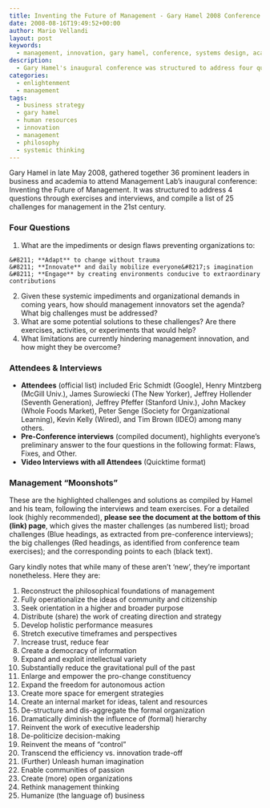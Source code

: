 ```yaml
---
title: Inventing the Future of Management - Gary Hamel 2008 Conference Summary
date: 2008-08-16T19:49:52+00:00
author: Mario Vellandi
layout: post
keywords:
  - management, innovation, gary hamel, conference, systems design, academic, leadership, challenge, change, engagement
description:
  - Gary Hamel's inaugural conference was structured to address four questions through exercises and interviews, and compile a list of 25 challenges for management in the 21st century.
categories:
  - enlightenment
  - management
tags:
  - business strategy
  - gary hamel
  - human resources
  - innovation
  - management
  - philosophy
  - systemic thinking
---
```

Gary Hamel in late May 2008, gathered together 36 prominent leaders in business and academia to attend Management Lab&#8217;s inaugural conference: Inventing the Future of Management. It was structured to address 4 questions through exercises and interviews, and compile a list of 25 challenges for management in the 21st century.

### Four Questions

  1. What are the impediments or design flaws preventing organizations to:

    &#8211; **Adapt** to change without trauma
    &#8211; **Innovate** and daily mobilize everyone&#8217;s imagination
    &#8211; **Engage** by creating environments conducive to extraordinary contributions

  2. Given these systemic impediments and organizational demands in coming years, how should management innovators set the agenda? What big challenges must be addressed?
  3. What are some potential solutions to these challenges? Are there exercises, activities, or experiments that would help?
  4. What limitations are currently hindering management innovation, and how might they be overcome?

### Attendees & Interviews

  * **Attendees** (official list) included Eric Schmidt (Google), Henry Mintzberg (McGill Univ.), James Surowiecki (The New Yorker), Jeffrey Hollender (Seventh Generation), Jeffrey Pfeffer (Stanford Univ.), John Mackey (Whole Foods Market), Peter Senge (Society for Organizational Learning), Kevin Kelly (Wired), and Tim Brown (IDEO) among many others.
  * **Pre-Conference interviews** (compiled document), highlights everyone&#8217;s preliminary answer to the four questions in the following format: Flaws, Fixes, and Other.
  * **Video Interviews with all Attendees** (Quicktime format)

### Management &#8220;Moonshots&#8221;

These are the highlighted challenges and solutions as compiled by Hamel and his team, following the interviews and team exercises. For a detailed look (highly recommended), **please see the document at the bottom of this (link) page**, which gives the master challenges (as numbered list); broad challenges (Blue headings, as extracted from pre-conference interviews); the big challenges (Red headings, as identified from conference team exercises); and the corresponding points to each (black text).

Gary kindly notes that while many of these aren&#8217;t &#8216;new&#8217;, they&#8217;re important nonetheless. Here they are:

  1. Reconstruct the philosophical foundations of management
  2. Fully operationalize the ideas of community and citizenship
  3. Seek orientation in a higher and broader purpose
  4. Distribute (share) the work of creating direction and strategy
  5. Develop holistic performance measures
  6. Stretch executive timeframes and perspectives
  7. Increase trust, reduce fear
  8. Create a democracy of information
  9. Expand and exploit intellectual variety
 10. Substantially reduce the gravitational pull of the past
 11. Enlarge and empower the pro-change constituency
 12. Expand the freedom for autonomous action
 13. Create more space for emergent strategies
 14. Create an internal market for ideas, talent and resources
 15. De-structure and dis-aggregate the formal organization
 16. Dramatically diminish the influence of (formal) hierarchy
 17. Reinvent the work of executive leadership
 18. De-politicize decision-making
 19. Reinvent the means of “control”
 20. Transcend the efficiency vs. innovation trade-off
 21. (Further) Unleash human imagination
 22. Enable communities of passion
 23. Create (more) open organizations
 24. Rethink management thinking
 25. Humanize (the language of) business
